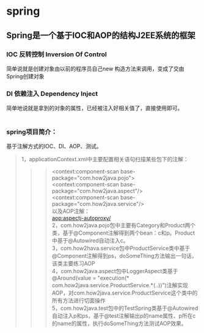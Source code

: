 # spring
## Spring是一个基于IOC和AOP的结构J2EE系统的框架
### IOC 反转控制 Inversion Of Control<br>
简单说就是创建对象由以前的程序员自己new 构造方法来调用，变成了交由Spring创建对象<br>
### DI 依赖注入 Dependency Inject<br>
简单地说就是拿到的对象的属性，已经被注入好相关值了，直接使用即可。<br>
<br>
### spring项目简介：<br>
基于注解方式的IOC、DI、AOP、测试。<br>
> 1，applicationContext.xml中主要配置相关语句扫描某些包下的注解：<br>
>>> <context:component-scan base-package="com.how2java.pojo"><br>
>>> <context:component-scan base-package="com.how2java.aspect"/><br>
>>> <context:component-scan base-package="com.how2java.service"/><br>
以及AOP注解：<br>
>>> <aop:aspectj-autoproxy/> <br>
> 2，com.how2java.pojo包中主要有Category和Product两个类，基于@Component注解得到两个bean：c和p。Product中基于@Autowired自动注入c。<br>
> 3，com.how2hava.service包中ProductService类中基于@Component注解得到ps，doSomeThing方法输出一句话，该类主要练习AOP<br>
> 4，com.how2java.aspect包中LoggerAspect类基于@Around(value = "execution(* com.how2java.service.ProductService.*(..))")注解实现AOP，对com.how2java.service.ProductService这个类中的所有方法进行切面操作 <br>
> 5，com.how2java.test包中的TestSpring类基于@Autowired自动注入p和ps，基于@test注解输出p的name属性、p所在c的name的属性，执行doSomeThing方法测试AOP效果。
